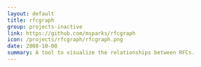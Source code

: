```yaml
---
layout: default
title: rfcgraph
group: projects-inactive
link: https://github.com/msparks/rfcgraph
icon: /projects/rfcgraph/rfcgraph.png
date: 2008-10-08
summary: A tool to visualize the relationships between RFCs.
---
```

